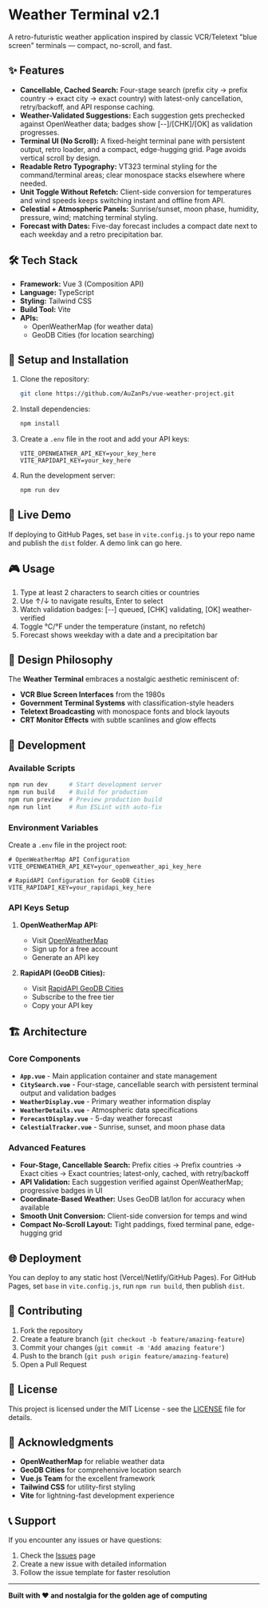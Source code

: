 # Weather Terminal v2.1

A retro-futuristic weather application inspired by classic VCR/Teletext "blue screen" terminals — compact, no-scroll, and fast.

## ✨ Features

* **Cancellable, Cached Search:** Four-stage search (prefix city → prefix country → exact city → exact country) with latest-only cancellation, retry/backoff, and API response caching.
* **Weather-Validated Suggestions:** Each suggestion gets prechecked against OpenWeather data; badges show [--]/[CHK]/[OK] as validation progresses.
* **Terminal UI (No Scroll):** A fixed-height terminal pane with persistent output, retro loader, and a compact, edge-hugging grid. Page avoids vertical scroll by design.
* **Readable Retro Typography:** VT323 terminal styling for the command/terminal areas; clear monospace stacks elsewhere where needed.
* **Unit Toggle Without Refetch:** Client-side conversion for temperatures and wind speeds keeps switching instant and offline from API.
* **Celestial + Atmospheric Panels:** Sunrise/sunset, moon phase, humidity, pressure, wind; matching terminal styling.
* **Forecast with Dates:** Five-day forecast includes a compact date next to each weekday and a retro precipitation bar.

## 🛠️ Tech Stack

* **Framework:** Vue 3 (Composition API)
* **Language:** TypeScript
* **Styling:** Tailwind CSS
* **Build Tool:** Vite
* **APIs:**
    * OpenWeatherMap (for weather data)
    * GeoDB Cities (for location searching)

## 🚀 Setup and Installation

1.  Clone the repository:
    ```bash
    git clone https://github.com/AuZanPs/vue-weather-project.git
    ```
2.  Install dependencies:
    ```bash
    npm install
    ```
3.  Create a `.env` file in the root and add your API keys:
    ```
    VITE_OPENWEATHER_API_KEY=your_key_here
    VITE_RAPIDAPI_KEY=your_key_here
    ```
4.  Run the development server:
    ```bash
    npm run dev
    ```

## 📱 Live Demo

If deploying to GitHub Pages, set `base` in `vite.config.js` to your repo name and publish the `dist` folder. A demo link can go here.

## 🎮 Usage

1. Type at least 2 characters to search cities or countries
2. Use ↑/↓ to navigate results, Enter to select
3. Watch validation badges: [--] queued, [CHK] validating, [OK] weather-verified
4. Toggle °C/°F under the temperature (instant, no refetch)
5. Forecast shows weekday with a date and a precipitation bar

## 🎨 Design Philosophy

The **Weather Terminal** embraces a nostalgic aesthetic reminiscent of:
- **VCR Blue Screen Interfaces** from the 1980s
- **Government Terminal Systems** with classification-style headers
- **Teletext Broadcasting** with monospace fonts and block layouts
- **CRT Monitor Effects** with subtle scanlines and glow effects

## 🔧 Development

### Available Scripts

```bash
npm run dev      # Start development server
npm run build    # Build for production
npm run preview  # Preview production build
npm run lint     # Run ESLint with auto-fix
```

### Environment Variables

Create a `.env` file in the project root:

```env
# OpenWeatherMap API Configuration
VITE_OPENWEATHER_API_KEY=your_openweather_api_key_here

# RapidAPI Configuration for GeoDB Cities
VITE_RAPIDAPI_KEY=your_rapidapi_key_here
```

### API Keys Setup

1. **OpenWeatherMap API:** 
   - Visit [OpenWeatherMap](https://openweathermap.org/api)
   - Sign up for a free account
   - Generate an API key

2. **RapidAPI (GeoDB Cities):**
   - Visit [RapidAPI GeoDB Cities](https://rapidapi.com/wirefreethought/api/geodb-cities)
   - Subscribe to the free tier
   - Copy your API key

## 🏗️ Architecture

### Core Components

- **`App.vue`** - Main application container and state management
- **`CitySearch.vue`** - Four-stage, cancellable search with persistent terminal output and validation badges
- **`WeatherDisplay.vue`** - Primary weather information display
- **`WeatherDetails.vue`** - Atmospheric data specifications
- **`ForecastDisplay.vue`** - 5-day weather forecast
- **`CelestialTracker.vue`** - Sunrise, sunset, and moon phase data

### Advanced Features

- **Four-Stage, Cancellable Search:** Prefix cities → Prefix countries → Exact cities → Exact countries; latest-only, cached, with retry/backoff
- **API Validation:** Each suggestion verified against OpenWeatherMap; progressive badges in UI
- **Coordinate-Based Weather:** Uses GeoDB lat/lon for accuracy when available
- **Smooth Unit Conversion:** Client-side conversion for temps and wind
- **Compact No-Scroll Layout:** Tight paddings, fixed terminal pane, edge-hugging grid

## 🌐 Deployment

You can deploy to any static host (Vercel/Netlify/GitHub Pages). For GitHub Pages, set `base` in `vite.config.js`, run `npm run build`, then publish `dist`.

## 🤝 Contributing

1. Fork the repository
2. Create a feature branch (`git checkout -b feature/amazing-feature`)
3. Commit your changes (`git commit -m 'Add amazing feature'`)
4. Push to the branch (`git push origin feature/amazing-feature`)
5. Open a Pull Request

## 📄 License

This project is licensed under the MIT License - see the [LICENSE](LICENSE) file for details.

## 🎯 Acknowledgments

- **OpenWeatherMap** for reliable weather data
- **GeoDB Cities** for comprehensive location search
- **Vue.js Team** for the excellent framework
- **Tailwind CSS** for utility-first styling
- **Vite** for lightning-fast development experience

## 📞 Support

If you encounter any issues or have questions:

1. Check the [Issues](https://github.com/AuZanPs/vue-weather-project/issues) page
2. Create a new issue with detailed information
3. Follow the issue template for faster resolution

---

**Built with ❤️ and nostalgia for the golden age of computing**
